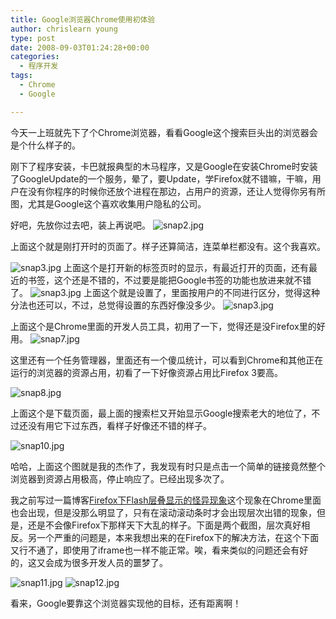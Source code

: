 ```yaml
---
title: Google浏览器Chrome使用初体验
author: chrislearn young
type: post
date: 2008-09-03T01:24:28+00:00
categories:
  - 程序开发
tags:
  - Chrome
  - Google

---
```

今天一上班就先下了个Chrome浏览器，看看Google这个搜索巨头出的浏览器会是个什么样子的。

刚下了程序安装，卡巴就报典型的木马程序，又是Google在安装Chrome时安装了GoogleUpdate的一个服务，晕了，要Update，学Firefox就不错嘛，干嘛，用户在没有你程序的时候你还放个进程在那边，占用户的资源，还让人觉得你另有所图，尤其是Google这个喜欢收集用户隐私的公司。

好吧，先放你过去吧，装上再说吧。
![snap2.jpg](snap2.jpg)

上面这个就是刚打开时的页面了。样子还算简洁，连菜单栏都没有。这个我喜欢。


![snap3.jpg](snap3.jpg)
上面这个是打开新的标签页时的显示，有最近打开的页面，还有最近的书签，这个还是不错的，不过要是能把Google书签的功能也放进来就不错了。
![snap3.jpg](snap4.jpg)
上面这个就是设置了，里面按用户的不同进行区分，觉得这种分法也还可以，不过，总觉得设置的东西好像没多少。
![snap3.jpg](snap6.jpg)

上面这个是Chrome里面的开发人员工具，初用了一下，觉得还是没Firefox里的好用。
![snap7.jpg](snap7.jpg)

这里还有一个任务管理器，里面还有一个傻瓜统计，可以看到Chrome和其他正在运行的浏览器的资源占用，初看了一下好像资源占用比Firefox 3要高。

![snap8.jpg](snap8.jpg)

上面这个是下载页面，最上面的搜索栏又开始显示Google搜索老大的地位了，不过还没有用它下过东西，看样子好像还不错的样子。


![snap10.jpg](snap10.jpg)

哈哈，上面这个图就是我的杰作了，我发现有时只是点击一个简单的链接竟然整个浏览器到资源占用极高，停止响应了。已经出现多次了。

我之前写过一篇博客<a title="Permanent Link to Firefox下Flash层叠显示的怪异现象" rel="bookmark" href="../index.php/2008/08/14/problem-of-flash-show-in-firefox/">Firefox下Flash层叠显示的怪异现象</a>这个现象在Chrome里面也会出现，但是没那么明显了，只有在滚动滚动条时才会出现层次出错的现象，但是，还是不会像Firefox下那样天下大乱的样子。下面是两个截图，层次真好相反。另一个严重的问题是，本来我想出来的在Firefox下的解决方法，在这个下面又行不通了，即使用了iframe也一样不能正常。唉，看来类似的问题还会有好的，这又会成为很多开发人员的噩梦了。

![snap11.jpg](snap11.jpg)
![snap12.jpg](snap12.jpg)

看来，Google要靠这个浏览器实现他的目标，还有距离啊！
